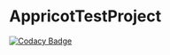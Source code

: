 # AppricotTestProject

[![Codacy Badge](https://app.codacy.com/project/badge/Grade/8f326ab4b0cb4917b96622306f31e53c)](https://www.codacy.com/gh/michaellux/AppricotTestProject/dashboard?utm_source=github.com&amp;utm_medium=referral&amp;utm_content=michaellux/AppricotTestProject&amp;utm_campaign=Badge_Grade)
